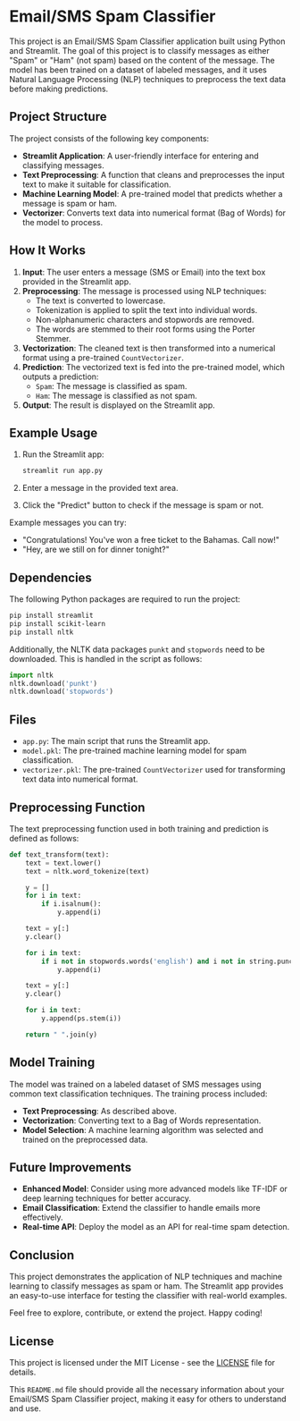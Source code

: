 # Email/SMS Spam Classifier

This project is an Email/SMS Spam Classifier application built using Python and Streamlit. The goal of this project is to classify messages as either "Spam" or "Ham" (not spam) based on the content of the message. The model has been trained on a dataset of labeled messages, and it uses Natural Language Processing (NLP) techniques to preprocess the text data before making predictions.

## Project Structure

The project consists of the following key components:

- **Streamlit Application**: A user-friendly interface for entering and classifying messages.
- **Text Preprocessing**: A function that cleans and preprocesses the input text to make it suitable for classification.
- **Machine Learning Model**: A pre-trained model that predicts whether a message is spam or ham.
- **Vectorizer**: Converts text data into numerical format (Bag of Words) for the model to process.

## How It Works

1. **Input**: The user enters a message (SMS or Email) into the text box provided in the Streamlit app.
2. **Preprocessing**: The message is processed using NLP techniques:
   - The text is converted to lowercase.
   - Tokenization is applied to split the text into individual words.
   - Non-alphanumeric characters and stopwords are removed.
   - The words are stemmed to their root forms using the Porter Stemmer.
3. **Vectorization**: The cleaned text is then transformed into a numerical format using a pre-trained `CountVectorizer`.
4. **Prediction**: The vectorized text is fed into the pre-trained model, which outputs a prediction:
   - `Spam`: The message is classified as spam.
   - `Ham`: The message is classified as not spam.
5. **Output**: The result is displayed on the Streamlit app.

## Example Usage

1. Run the Streamlit app:
   ```bash
   streamlit run app.py
   ```

2. Enter a message in the provided text area.

3. Click the "Predict" button to check if the message is spam or not.

Example messages you can try:

- "Congratulations! You've won a free ticket to the Bahamas. Call now!"
- "Hey, are we still on for dinner tonight?"

## Dependencies

The following Python packages are required to run the project:

```bash
pip install streamlit
pip install scikit-learn
pip install nltk
```

Additionally, the NLTK data packages `punkt` and `stopwords` need to be downloaded. This is handled in the script as follows:

```python
import nltk
nltk.download('punkt')
nltk.download('stopwords')
```

## Files

- `app.py`: The main script that runs the Streamlit app.
- `model.pkl`: The pre-trained machine learning model for spam classification.
- `vectorizer.pkl`: The pre-trained `CountVectorizer` used for transforming text data into numerical format.

## Preprocessing Function

The text preprocessing function used in both training and prediction is defined as follows:

```python
def text_transform(text):
    text = text.lower()
    text = nltk.word_tokenize(text)

    y = []
    for i in text:
        if i.isalnum():
            y.append(i)

    text = y[:]
    y.clear()

    for i in text:
        if i not in stopwords.words('english') and i not in string.punctuation:
            y.append(i)

    text = y[:]
    y.clear()

    for i in text:
        y.append(ps.stem(i))

    return " ".join(y)
```

## Model Training

The model was trained on a labeled dataset of SMS messages using common text classification techniques. The training process included:

- **Text Preprocessing**: As described above.
- **Vectorization**: Converting text to a Bag of Words representation.
- **Model Selection**: A machine learning algorithm was selected and trained on the preprocessed data.

## Future Improvements

- **Enhanced Model**: Consider using more advanced models like TF-IDF or deep learning techniques for better accuracy.
- **Email Classification**: Extend the classifier to handle emails more effectively.
- **Real-time API**: Deploy the model as an API for real-time spam detection.

## Conclusion

This project demonstrates the application of NLP techniques and machine learning to classify messages as spam or ham. The Streamlit app provides an easy-to-use interface for testing the classifier with real-world examples.

Feel free to explore, contribute, or extend the project. Happy coding!

## License

This project is licensed under the MIT License - see the [LICENSE](LICENSE) file for details.

This `README.md` file should provide all the necessary information about your Email/SMS Spam Classifier project, making it easy for others to understand and use.
